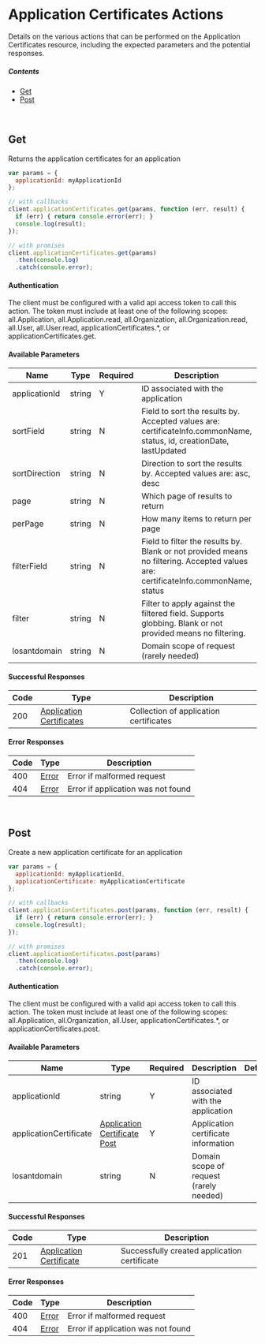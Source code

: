 # Application Certificates Actions

Details on the various actions that can be performed on the
Application Certificates resource, including the expected
parameters and the potential responses.

##### Contents

*   [Get](#get)
*   [Post](#post)

<br/>

## Get

Returns the application certificates for an application

```javascript
var params = {
  applicationId: myApplicationId
};

// with callbacks
client.applicationCertificates.get(params, function (err, result) {
  if (err) { return console.error(err); }
  console.log(result);
});

// with promises
client.applicationCertificates.get(params)
  .then(console.log)
  .catch(console.error);
```

#### Authentication
The client must be configured with a valid api access token to call this
action. The token must include at least one of the following scopes:
all.Application, all.Application.read, all.Organization, all.Organization.read, all.User, all.User.read, applicationCertificates.*, or applicationCertificates.get.

#### Available Parameters

| Name | Type | Required | Description | Default | Example |
| ---- | ---- | -------- | ----------- | ------- | ------- |
| applicationId | string | Y | ID associated with the application |  | 575ec8687ae143cd83dc4a97 |
| sortField | string | N | Field to sort the results by. Accepted values are: certificateInfo.commonName, status, id, creationDate, lastUpdated | certificateInfo.commonName | status |
| sortDirection | string | N | Direction to sort the results by. Accepted values are: asc, desc | asc | asc |
| page | string | N | Which page of results to return | 0 | 0 |
| perPage | string | N | How many items to return per page | 100 | 10 |
| filterField | string | N | Field to filter the results by. Blank or not provided means no filtering. Accepted values are: certificateInfo.commonName, status |  | status |
| filter | string | N | Filter to apply against the filtered field. Supports globbing. Blank or not provided means no filtering. |  | the*status |
| losantdomain | string | N | Domain scope of request (rarely needed) |  | example.com |

#### Successful Responses

| Code | Type | Description |
| ---- | ---- | ----------- |
| 200 | [Application Certificates](_schemas.md#application-certificates) | Collection of application certificates |

#### Error Responses

| Code | Type | Description |
| ---- | ---- | ----------- |
| 400 | [Error](_schemas.md#error) | Error if malformed request |
| 404 | [Error](_schemas.md#error) | Error if application was not found |

<br/>

## Post

Create a new application certificate for an application

```javascript
var params = {
  applicationId: myApplicationId,
  applicationCertificate: myApplicationCertificate
};

// with callbacks
client.applicationCertificates.post(params, function (err, result) {
  if (err) { return console.error(err); }
  console.log(result);
});

// with promises
client.applicationCertificates.post(params)
  .then(console.log)
  .catch(console.error);
```

#### Authentication
The client must be configured with a valid api access token to call this
action. The token must include at least one of the following scopes:
all.Application, all.Organization, all.User, applicationCertificates.*, or applicationCertificates.post.

#### Available Parameters

| Name | Type | Required | Description | Default | Example |
| ---- | ---- | -------- | ----------- | ------- | ------- |
| applicationId | string | Y | ID associated with the application |  | 575ec8687ae143cd83dc4a97 |
| applicationCertificate | [Application Certificate Post](_schemas.md#application-certificate-post) | Y | Application certificate information |  | [Application Certificate Post Example](_schemas.md#application-certificate-post-example) |
| losantdomain | string | N | Domain scope of request (rarely needed) |  | example.com |

#### Successful Responses

| Code | Type | Description |
| ---- | ---- | ----------- |
| 201 | [Application Certificate](_schemas.md#application-certificate) | Successfully created application certificate |

#### Error Responses

| Code | Type | Description |
| ---- | ---- | ----------- |
| 400 | [Error](_schemas.md#error) | Error if malformed request |
| 404 | [Error](_schemas.md#error) | Error if application was not found |
